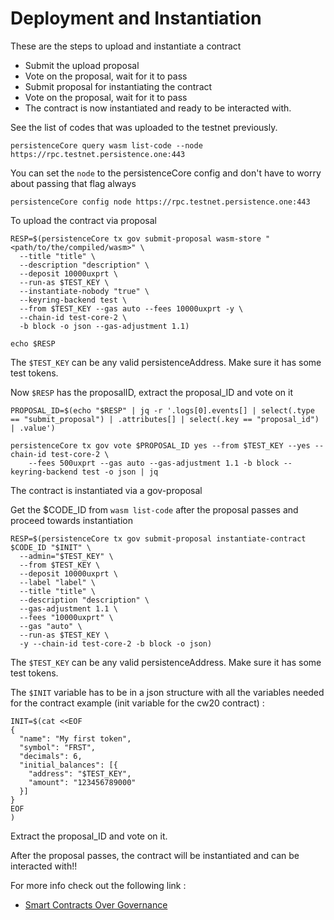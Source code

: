 # Deployment and Instantiation

These are the steps to upload and instantiate a contract

- Submit the upload proposal
- Vote on the proposal, wait for it to pass
- Submit proposal for instantiating the contract
- Vote on the proposal, wait for it to pass
- The contract is now instantiated and ready to be interacted with.

See the list of codes that was uploaded to the testnet previously.
```
persistenceCore query wasm list-code --node https://rpc.testnet.persistence.one:443
```
You can set the `node` to the persistenceCore config and don't have to worry about passing that flag always
```
persistenceCore config node https://rpc.testnet.persistence.one:443
```
To upload the contract via proposal
```
RESP=$(persistenceCore tx gov submit-proposal wasm-store "<path/to/the/compiled/wasm>" \
  --title "title" \
  --description "description" \
  --deposit 10000uxprt \
  --run-as $TEST_KEY \
  --instantiate-nobody "true" \
  --keyring-backend test \
  --from $TEST_KEY --gas auto --fees 10000uxprt -y \
  --chain-id test-core-2 \
  -b block -o json --gas-adjustment 1.1)
  
echo $RESP 
```
The `$TEST_KEY` can be any valid persistenceAddress. Make sure it has some test tokens.

Now `$RESP` has the proposalID, extract the proposal_ID and vote on it
```
PROPOSAL_ID=$(echo "$RESP" | jq -r '.logs[0].events[] | select(.type == "submit_proposal") | .attributes[] | select(.key == "proposal_id") | .value')

persistenceCore tx gov vote $PROPOSAL_ID yes --from $TEST_KEY --yes --chain-id test-core-2 \
    --fees 500uxprt --gas auto --gas-adjustment 1.1 -b block --keyring-backend test -o json | jq
```
The contract is instantiated via a gov-proposal 

Get the $CODE_ID from `wasm list-code` after the proposal passes and proceed towards instantiation
```
RESP=$(persistenceCore tx gov submit-proposal instantiate-contract $CODE_ID "$INIT" \
  --admin="$TEST_KEY" \
  --from $TEST_KEY \
  --deposit 10000uxprt \
  --label "label" \
  --title "title" \
  --description "description" \
  --gas-adjustment 1.1 \
  --fees "10000uxprt" \
  --gas "auto" \
  --run-as $TEST_KEY \
  -y --chain-id test-core-2 -b block -o json)
```
The `$TEST_KEY` can be any valid persistenceAddress. Make sure it has some test tokens.

The `$INIT` variable has to be in a json structure with all the variables needed for the contract
example (init variable for the cw20 contract) :
```
INIT=$(cat <<EOF
{
  "name": "My first token",
  "symbol": "FRST",
  "decimals": 6,
  "initial_balances": [{
    "address": "$TEST_KEY",
    "amount": "123456789000"
  }]
}
EOF
)

```
Extract the proposal_ID and vote on it.

After the proposal passes, the contract will be instantiated and can be interacted with!!

For more info check out the following link :
- [Smart Contracts Over Governance](https://docs.cosmwasm.com/tutorials/governance) 